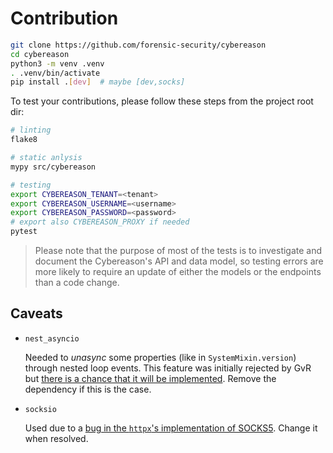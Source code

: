 # Contribution

```sh
git clone https://github.com/forensic-security/cybereason
cd cybereason
python3 -m venv .venv
. .venv/bin/activate
pip install .[dev]  # maybe [dev,socks]
```

To test your contributions, please follow these steps from the project root dir:

```sh
# linting
flake8

# static anlysis
mypy src/cybereason

# testing
export CYBEREASON_TENANT=<tenant>
export CYBEREASON_USERNAME=<username>
export CYBEREASON_PASSWORD=<password>
# export also CYBEREASON_PROXY if needed
pytest
```

> Please note that the purpose of most of the tests is to investigate and document
> the Cybereason's API and data model, so testing errors are more likely to require
> an update of either the models or the endpoints than a code change.

## Caveats
- `nest_asyncio`

   Needed to _unasync_ some properties (like in `SystemMixin.version`) through nested
   loop events. This feature was initially rejected by GvR but [there is a chance that
   it will be implemented][1]. Remove the dependency if this is the case.
  
- `socksio`

   Used due to a [bug in the `httpx`'s implementation of SOCKS5][2]. Change it when resolved.


[1]: https://bugs.python.org/issue22239
[2]: https://github.com/encode/httpx/discussions/2305
